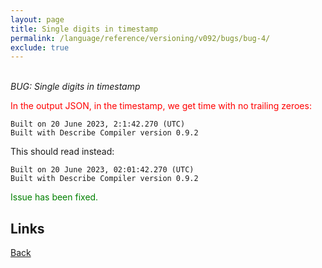 ```yaml
---
layout: page
title: Single digits in timestamp
permalink: /language/reference/versioning/v092/bugs/bug-4/
exclude: true
---
```

<br>_BUG: Single digits in timestamp_

<span style="color:red">In the output JSON, in the timestamp, we get time with no trailing zeroes:</span>

```
Built on 20 June 2023, 2:1:42.270 (UTC)
Built with Describe Compiler version 0.9.2
```
This should read instead:
```
Built on 20 June 2023, 02:01:42.270 (UTC)
Built with Describe Compiler version 0.9.2
```
<span style="color:green">Issue has been fixed.</span>


## Links
[Back](/language/reference/versioning/v092/compiler092/)
